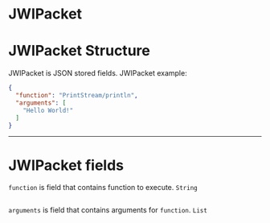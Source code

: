 # JWIPacket
JWIPacket Structure
===================
JWIPacket is JSON stored fields. 
JWIPacket example:
```json
{
  "function": "PrintStream/println", 
  "arguments": [
    "Hello World!"
  ]
}
```
------
JWIPacket fields
===================
`function` is field that contains function to execute. `String`
```sh
```
`arguments` is field that contains arguments for `function`. `List`
